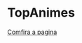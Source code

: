# TopAnimes
 
<a href="https://marcosoliveira404.github.io/TopAnimes/index.html" target="_blank">Comfira a pagina</a>